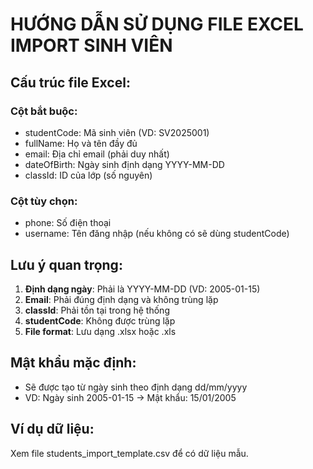 # HƯỚNG DẪN SỬ DỤNG FILE EXCEL IMPORT SINH VIÊN

## Cấu trúc file Excel:

### Cột bắt buộc:

- studentCode: Mã sinh viên (VD: SV2025001)
- fullName: Họ và tên đầy đủ
- email: Địa chỉ email (phải duy nhất)
- dateOfBirth: Ngày sinh định dạng YYYY-MM-DD
- classId: ID của lớp (số nguyên)

### Cột tùy chọn:

- phone: Số điện thoại
- username: Tên đăng nhập (nếu không có sẽ dùng studentCode)

## Lưu ý quan trọng:

1. **Định dạng ngày**: Phải là YYYY-MM-DD (VD: 2005-01-15)
2. **Email**: Phải đúng định dạng và không trùng lặp
3. **classId**: Phải tồn tại trong hệ thống
4. **studentCode**: Không được trùng lặp
5. **File format**: Lưu dạng .xlsx hoặc .xls

## Mật khẩu mặc định:

- Sẽ được tạo từ ngày sinh theo định dạng dd/mm/yyyy
- VD: Ngày sinh 2005-01-15 → Mật khẩu: 15/01/2005

## Ví dụ dữ liệu:

Xem file students_import_template.csv để có dữ liệu mẫu.
